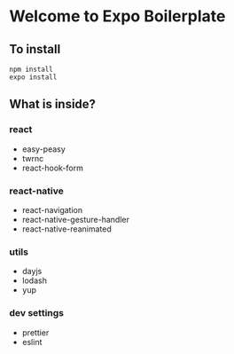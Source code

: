 # Welcome to Expo Boilerplate
## To install
```
npm install
expo install
```

## What is inside?
### react
* easy-peasy
* twrnc
* react-hook-form

### react-native
* react-navigation
* react-native-gesture-handler
* react-native-reanimated

### utils
* dayjs
* lodash
* yup

### dev settings
* prettier
* eslint
